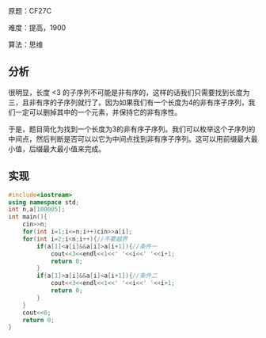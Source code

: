 原题：CF27C

难度：提高，1900

算法：思维

## 分析

很明显，长度 <3 的子序列不可能是非有序的，这样的话我们只需要找到长度为三，且非有序的子序列就行了。因为如果我们有一个长度为4的非有序子序列，我们一定可以删掉其中的一个元素，并保持它的非有序性。

于是，题目简化为找到一个长度为3的非有序子序列。我们可以枚举这个子序列的中间点，然后判断是否可以以它为中间点找到非有序子序列。这可以用前缀最大最小值，后缀最大最小值来完成。

## 实现

```cpp
#include<iostream>
using namespace std;
int n,a[100005];
int main(){
	cin>>n;
	for(int i=1;i<=n;i++)cin>>a[i];
	for(int i=2;i<n;i++){//不要越界
		if(a[1]<a[i]&&a[i]>a[i+1]){//条件一
			cout<<3<<endl<<1<<' '<<i<<' '<<i+1;
			return 0;
		}
		if(a[1]>a[i]&&a[i]<a[i+1]){//条件二
			cout<<3<<endl<<1<<' '<<i<<' '<<i+1;
			return 0;
		}
	}
	cout<<0;
	return 0;
}
```